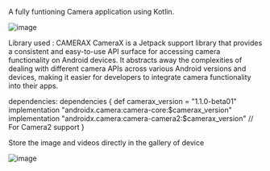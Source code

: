 A fully funtioning Camera application using Kotlin.


![image](https://github.com/DeepanshuMittal89/CameraX/assets/114727429/83acde89-73b6-43d4-b669-206fe1b80dca)


Library used :
CAMERAX
CameraX is a Jetpack support library that provides a consistent and easy-to-use API surface for accessing camera functionality on Android devices. It abstracts away the complexities of dealing with different camera APIs across various Android versions and devices, making it easier for developers to integrate camera functionality into their apps.


dependencies:
dependencies {
    def camerax_version = "1.1.0-beta01"
    implementation "androidx.camera:camera-core:$camerax_version"
    implementation "androidx.camera:camera-camera2:$camerax_version" // For Camera2 support
}

Store the image and videos directly in the gallery of device 

![image](https://github.com/DeepanshuMittal89/CameraX/assets/114727429/ffa4a8b7-9b44-4dc8-b414-e1846aa2387e)

